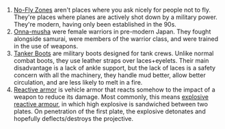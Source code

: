 1. [No-Fly Zones](https://en.wikipedia.org/wiki/No-fly_zone) aren't places where you ask nicely for people not to fly. They're places where planes are actively shot down by a military power. They're modern, having only been established in the 90s.
1. [Onna-musha](https://en.wikipedia.org/wiki/Onna-musha) were female warriors in pre-modern Japan. They fought alongside samurai, were members of the warrior class, and were trained in the use of weapons.
1. [Tanker Boots](https://en.wikipedia.org/wiki/Tanker_boot) are military boots designed for tank crews. Unlike normal combat boots, they use leather straps over laces+eyelets. Their main disadvantage is a lack of ankle support, but the lack of laces is a safety concern with all the machinery, they handle mud better, allow better circulation, and are less likely to melt in a fire.
1. [Reactive armor](https://en.wikipedia.org/wiki/Reactive_armour) is vehicle armor that reacts somehow to the impact of a weapon to reduce its damage. Most commonly, this means [explosive reactive armour](https://en.wikipedia.org/wiki/Reactive_armour#Explosive_reactive_armour), in which high explosive is sandwiched between two plates. On penetration of the first plate, the explosive detonates and hopefully deflects/destroys the projective.
